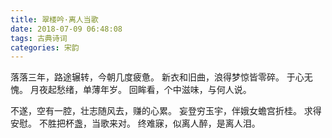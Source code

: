 ```yaml
---
title: 翠楼吟·离人当歌
date: 2018-07-09 06:48:08
tags: 古典诗词
categories: 宋韵
---
```

落落三年，路途辗转，今朝几度疲惫。
新衣和旧曲，浪得梦惊皆零碎。
于心无愧。
月夜起愁绪，单薄年岁。
回眸看，个中滋味，与何人说。

不遂，空有一腔，壮志随风去，赚的心累。
妄登穷玉宇，伴娥女蟾宫折桂。
求得安慰。
不胜把杯盏，当歌来对。
终难寐，似离人醉，是离人泪。